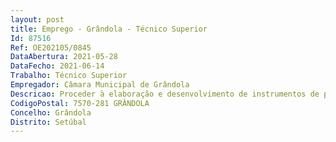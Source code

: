 ```yaml
--- 
layout: post
title: Emprego - Grândola - Técnico Superior
Id: 87516
Ref: OE202105/0845
DataAbertura: 2021-05-28
DataFecho: 2021-06-14
Trabalho: Técnico Superior
Empregador: Câmara Municipal de Grândola
Descricao: Proceder à elaboração e desenvolvimento de instrumentos de planeamento e gestão territorial   PMOT’s, PDM, PU’s, PP’s, UE’s  Colaborar no planeamento estratégico de desenvolvimento integrado  Garantir a elaboração e desenvolvimento de projetos de arquitetura, incluindo a gestão das especialidades  Prestar colaboração ao Gabinete de Sistema de Informação Geográfica – SIG  Garantir a avaliação e elaboração dos respetivos pareceres técnicos, no âmbito de processos de loteamento  Participar em vistorias a loteamentos e obras de urbanização  Participar na elaboração de estudos urbanísticos, loteamentos municipais e definição de parâmetros de intervenção no território  Participar em grupos de trabalho no âmbito da Ocupação do Território, Arquitetura, Arte e Design.
CodigoPostal: 7570-281 GRÂNDOLA
Concelho: Grândola
Distrito: Setúbal
--- 
```

